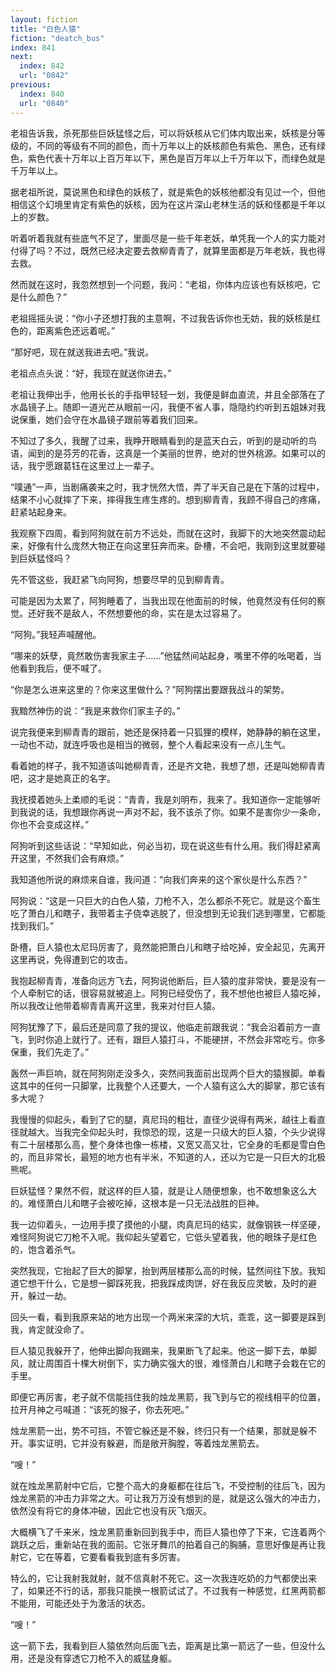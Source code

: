 ```yaml
---
layout: fiction
title: "白色人猿"
fiction: "deatch_bus"
index: 841
next:
  index: 842
  url: "0842"
previous:
  index: 840
  url: "0840"
---
```

老祖告诉我，杀死那些巨妖猛怪之后，可以将妖核从它们体内取出来，妖核是分等级的，不同的等级有不同的颜色，而十万年以上的妖核颜色有紫色、黑色，还有绿色，紫色代表十万年以上百万年以下，黑色是百万年以上千万年以下，而绿色就是千万年以上。

据老祖所说，莫说黑色和绿色的妖核了，就是紫色的妖核他都没有见过一个，但他相信这个幻境里肯定有紫色的妖核，因为在这片深山老林生活的妖和怪都是千年以上的岁数。

听着听着我就有些底气不足了，里面尽是一些千年老妖，单凭我一个人的实力能对付得了吗？不过，既然已经决定要去救柳青青了，就算里面都是万年老妖，我也得去救。

然而就在这时，我忽然想到一个问题，我问：“老祖，你体内应该也有妖核吧，它是什么颜色？”

老祖摇摇头说：“你小子还想打我的主意啊，不过我告诉你也无妨，我的妖核是红色的，距离紫色还远着呢。”

“那好吧，现在就送我进去吧。”我说。

老祖点点头说：“好，我现在就送你进去。”

老祖让我伸出手，他用长长的手指甲轻轻一划，我便是鲜血直流，并且全部落在了水晶镜子上。随即一道光芒从眼前一闪，我便不省人事，隐隐约约听到五姐妹对我说保重，她们会守在水晶镜子跟前等着我们回来。

不知过了多久，我醒了过来，我睁开眼睛看到的是蓝天白云，听到的是动听的鸟语，闻到的是芬芳的花香，这真是一个美丽的世界，绝对的世外桃源。如果可以的话，我宁愿跟葛钰在这里过上一辈子。

“噗通”一声，当剧痛袭来之时，我才恍然大悟，弄了半天自己是在下落的过程中，结果不小心就摔了下来，摔得我生疼生疼的。想到柳青青，我顾不得自己的疼痛，赶紧站起身来。

我观察下四周，看到阿狗就在前方不远处，而就在这时，我脚下的大地突然震动起来，好像有什么庞然大物正在向这里狂奔而来。卧槽，不会吧，我刚到这里就要碰到巨妖猛怪吗？

先不管这些，我赶紧飞向阿狗，想要尽早的见到柳青青。

可能是因为太累了，阿狗睡着了，当我出现在他面前的时候，他竟然没有任何的察觉。还好我不是敌人，不然想要他的命，实在是太过容易了。

“阿狗。”我轻声喊醒他。

“哪来的妖孽，竟然敢伤害我家主子……”他猛然间站起身，嘴里不停的吆喝着，当他看到我后，便不喊了。

“你是怎么进来这里的？你来这里做什么？”阿狗摆出要跟我战斗的架势。

我黯然神伤的说：“我是来救你们家主子的。”

说完我便来到柳青青的跟前，她还是保持着一只狐狸的模样，她静静的躺在这里，一动也不动，就连呼吸也是相当的微弱，整个人看起来没有一点儿生气。

看着她的样子，我不知道该叫她柳青青，还是齐文艳，我想了想，还是叫她柳青青吧，这才是她真正的名字。

我抚摸着她头上柔顺的毛说：“青青，我是刘明布，我来了。我知道你一定能够听到我说的话，我想跟你再说一声对不起，我不该杀了你。如果不是害你少一条命，你也不会变成这样。”

阿狗听到这些话说：“早知如此，何必当初，现在说这些有什么用。我们得赶紧离开这里，不然我们会有麻烦。”

我知道他所说的麻烦来自谁，我问道：“向我们奔来的这个家伙是什么东西？”

阿狗说：“这是一只巨大的白色人猿，刀枪不入，怎么都杀不死它。就是这个畜生吃了萧白儿和瞎子，我带着主子侥幸逃脱了，但没想到无论我们逃到哪里，它都能找到我们。”

卧槽，巨人猿也太尼玛厉害了，竟然能把萧白儿和瞎子给吃掉，安全起见，先离开这里再说，免得遭到它的攻击。

我抱起柳青青，准备向远方飞去，阿狗说他断后，巨人猿的度非常快，要是没有一个人牵制它的话，很容易就被追上。阿狗已经受伤了，我不想他也被巨人猿吃掉，所以我改让他带着柳青青离开这里，我来对付巨人猿。

阿狗犹豫了下，最后还是同意了我的提议，他临走前跟我说：“我会沿着前方一直飞，到时你追上就行了。还有，跟巨人猿打斗，不能硬拼，不然会非常吃亏。你多保重，我们先走了。”

轰然一声巨响，就在阿狗刚走没多久，突然间我面前出现两个巨大的猿猴脚。单看这其中的任何一只脚掌，比我整个人还要大，一个人猿有这么大的脚掌，那它该有多大呢？

我慢慢的仰起头，看到了它的腿，真尼玛的粗壮，直径少说得有两米，越往上看直径就越大。当我完全仰起头时，我惊恐的现，这是一只级大的巨人猿，个头少说得有二十层楼那么高，整个身体也像一栋楼，又宽又高又壮，它全身的毛都是雪白色的，而且非常长，最短的地方也有半米，不知道的人，还以为它是一只巨大的北极熊呢。

巨妖猛怪？果然不假，就这样的巨人猿，就是让人随便想象，也不敢想象这么大的。难怪萧白儿和瞎子会被吃掉，这根本是一只无法战胜的巨神。

我一边仰着头，一边用手摸了摸他的小腿，肉真尼玛的结实，就像钢铁一样坚硬，难怪阿狗说它刀枪不入呢。我仰起头望着它，它低头望着我，他的眼珠子是红色的，饱含着杀气。

突然我现，它抬起了巨大的脚掌，抬到两层楼那么高的时候，猛然间往下放。我知道它想干什么，它是想一脚踩死我，把我踩成肉饼，好在我反应灵敏，及时的避开，躲过一劫。

回头一看，看到我原来站的地方出现一个两米来深的大坑，乖乖，这一脚要是踩到我，肯定就没命了。

巨人猿见我躲开了，他伸出脚向我踢来，我果断飞了起来。他这一脚下去，单脚风，就让周围百十棵大树倒下，实力确实强大的很，难怪萧白儿和瞎子会栽在它的手里。

即便它再厉害，老子就不信能挡住我的烛龙黑箭，我飞到与它的视线相平的位置，拉开月神之弓喊道：“该死的猴子，你去死吧。”

烛龙黑箭一出，势不可挡，不管它躲还是不躲，终归只有一个结果，那就是躲不开。事实证明，它并没有躲避，而是敞开胸膛，等着烛龙黑箭去。

“嗖！”

就在烛龙黑箭射中它后，它整个高大的身躯都在往后飞，不受控制的往后飞，因为烛龙黑箭的冲击力非常之大。可让我万万没有想到的是，就是这么强大的冲击力，依然没有将它的身体冲破，因此它也没有灰飞烟灭。

大概横飞了千来米，烛龙黑箭重新回到我手中，而巨人猿也停了下来，它连着两个跳跃之后，重新站在我的面前。它张牙舞爪的拍着自己的胸脯，意思好像是再让我射它，它在等着，它要看看我到底有多厉害。

特么的，它让我射我就射，就不信真射不死它。这一次我连吃奶的力气都使出来了，如果还不行的话，那我只能换一根箭试试了。不过我有一种感觉，红黑两箭都不能用，可能还处于为激活的状态。

“嗖！”

这一箭下去，我看到巨人猿依然向后面飞去，距离是比第一箭远了一些，但没什么用，还是没有穿透它刀枪不入的威猛身躯。